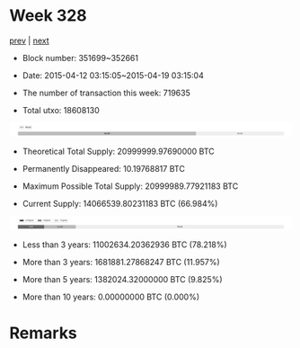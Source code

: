 # Week 328

[prev](week0327.md) | [next](week0329.md)

- Block number: 351699~352661

- Date: 2015-04-12 03:15:05~2015-04-19 03:15:04

- The number of transaction this week: 719635

- Total utxo: 18608130

![](../images/mined_week0328.png)

- Theoretical Total Supply: 20999999.97690000 BTC

- Permanently Disappeared: 10.19768817 BTC

- Maximum Possible Total Supply: 20999989.77921183 BTC

- Current Supply: 14066539.80231183 BTC (66.984%)

![](../images/year_week0328.png)


- Less than 3 years: 11002634.20362936 BTC (78.218%)

- More than 3 years: 1681881.27868247 BTC (11.957%)

- More than 5 years: 1382024.32000000 BTC (9.825%)

- More than 10 years: 0.00000000 BTC (0.000%)

# Remarks

